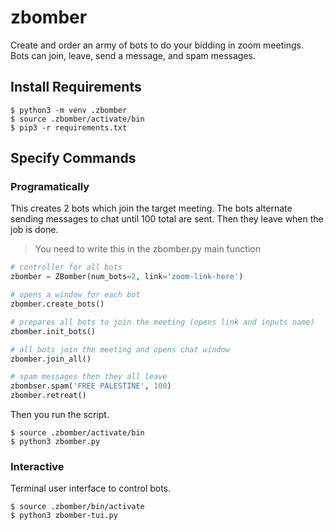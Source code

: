 # zbomber
Create and order an army of bots to do your bidding in zoom meetings.  
Bots can join, leave, send a message, and spam messages.

## Install Requirements
```console
$ python3 -m venv .zbomber  
$ source .zbomber/activate/bin  
$ pip3 -r requirements.txt  
```
## Specify Commands
### Programatically
This creates 2 bots which join the
target meeting. The bots alternate sending messages to chat until 100 total are sent.
Then they leave when the job is done.
> You need to write this in the zbomber.py main function
```python
# controller for all bots
zbomber = ZBomber(num_bots=2, link='zoom-link-here')

# opens a window for each bot
zbomber.create_bots()

# prepares all bots to join the meeting (opens link and inputs name)
zbomber.init_bots()

# all bots join the meeting and opens chat window
zbomber.join_all()

# spam messages then they all leave
zbombser.spam('FREE PALESTINE', 100)
zbomber.retreat()
```
Then you run the script.
```console
$ source .zbomber/activate/bin
$ python3 zbomber.py
```
### Interactive
Terminal user interface to control bots.
```console
$ source .zbomber/bin/activate
$ python3 zbomber-tui.py
```
